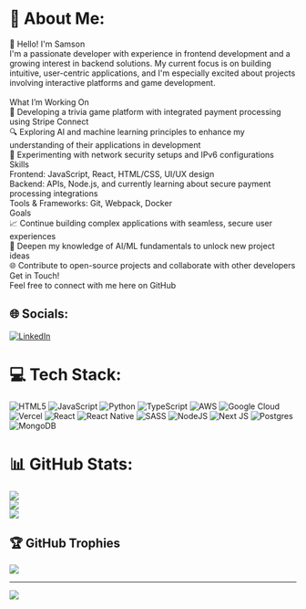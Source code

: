 # 💫 About Me:
👋 Hello! I'm Samson<br>I'm a passionate developer with experience in frontend development and a growing interest in backend solutions. My current focus is on building intuitive, user-centric applications, and I'm especially excited about projects involving interactive platforms and game development.<br><br>What I’m Working On<br>🧩 Developing a trivia game platform with integrated payment processing using Stripe Connect<br>🔍 Exploring AI and machine learning principles to enhance my understanding of their applications in development<br>🔧 Experimenting with network security setups and IPv6 configurations<br>Skills<br>Frontend: JavaScript, React, HTML/CSS, UI/UX design<br>Backend: APIs, Node.js, and currently learning about secure payment processing integrations<br>Tools & Frameworks: Git, Webpack, Docker<br>Goals<br>📈 Continue building complex applications with seamless, secure user experiences<br>🤖 Deepen my knowledge of AI/ML fundamentals to unlock new project ideas<br>🌐 Contribute to open-source projects and collaborate with other developers<br>Get in Touch!<br>Feel free to connect with me here on GitHub 


## 🌐 Socials:
[![LinkedIn](https://img.shields.io/badge/LinkedIn-%230077B5.svg?logo=linkedin&logoColor=white)](https://linkedin.com/in/https://www.linkedin.com/in/sam-odiagbe-70053b239/) 

# 💻 Tech Stack:
![HTML5](https://img.shields.io/badge/html5-%23E34F26.svg?style=for-the-badge&logo=html5&logoColor=white) ![JavaScript](https://img.shields.io/badge/javascript-%23323330.svg?style=for-the-badge&logo=javascript&logoColor=%23F7DF1E) ![Python](https://img.shields.io/badge/python-3670A0?style=for-the-badge&logo=python&logoColor=ffdd54) ![TypeScript](https://img.shields.io/badge/typescript-%23007ACC.svg?style=for-the-badge&logo=typescript&logoColor=white) ![AWS](https://img.shields.io/badge/AWS-%23FF9900.svg?style=for-the-badge&logo=amazon-aws&logoColor=white) ![Google Cloud](https://img.shields.io/badge/GoogleCloud-%234285F4.svg?style=for-the-badge&logo=google-cloud&logoColor=white) ![Vercel](https://img.shields.io/badge/vercel-%23000000.svg?style=for-the-badge&logo=vercel&logoColor=white) ![React](https://img.shields.io/badge/react-%2320232a.svg?style=for-the-badge&logo=react&logoColor=%2361DAFB) ![React Native](https://img.shields.io/badge/react_native-%2320232a.svg?style=for-the-badge&logo=react&logoColor=%2361DAFB) ![SASS](https://img.shields.io/badge/SASS-hotpink.svg?style=for-the-badge&logo=SASS&logoColor=white) ![NodeJS](https://img.shields.io/badge/node.js-6DA55F?style=for-the-badge&logo=node.js&logoColor=white) ![Next JS](https://img.shields.io/badge/Next-black?style=for-the-badge&logo=next.js&logoColor=white) ![Postgres](https://img.shields.io/badge/postgres-%23316192.svg?style=for-the-badge&logo=postgresql&logoColor=white) ![MongoDB](https://img.shields.io/badge/MongoDB-%234ea94b.svg?style=for-the-badge&logo=mongodb&logoColor=white)
# 📊 GitHub Stats:
![](https://github-readme-stats.vercel.app/api?username=sammyodiagbe&theme=dark&hide_border=false&include_all_commits=true&count_private=true)<br/>
![](https://github-readme-streak-stats.herokuapp.com/?user=sammyodiagbe&theme=dark&hide_border=false)<br/>
![](https://github-readme-stats.vercel.app/api/top-langs/?username=sammyodiagbe&theme=dark&hide_border=false&include_all_commits=true&count_private=true&layout=compact)

## 🏆 GitHub Trophies
![](https://github-profile-trophy.vercel.app/?username=sammyodiagbe&theme=radical&no-frame=false&no-bg=true&margin-w=4)

---
[![](https://visitcount.itsvg.in/api?id=sammyodiagbe&icon=2&color=2)](https://visitcount.itsvg.in)

<!-- Proudly created with GPRM ( https://gprm.itsvg.in ) -->
